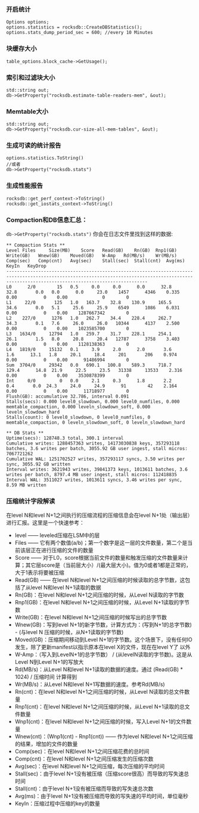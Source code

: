 ### 开启统计  
  ```
  Options options;
  options.statistics = rocksdb::CreateDBStatistics();
  options.stats_dump_period_sec = 600; //every 10 Minutes
  ```

### 块缓存大小
  ```
  table_options.block_cache->GetUsage();
  ```

### 索引和过滤块大小
  ```
  std::string out;
  db->GetProperty("rocksdb.estimate-table-readers-mem", &out);
  ```

### Memtable大小
  ```
  std::string out;
  db->GetProperty("rocksdb.cur-size-all-mem-tables", &out);
  ```

### 生成可读的统计报告
  ```
  options.statistics.ToString()
  //或者
  db->GetProperty("rocksdb.stats")
  ```

### 生成性能报告  
  ```
  rocksdb::get_perf_context->ToString()
  rocksdb::get_iostats_context->ToString()
  ```

### Compaction和DB信息汇总：  
`db->GetProperty("rocksdb.stats")` 你会在日志文件里找到这样的数据:  
```
** Compaction Stats **
Level Files     Size(MB)    Score   Read(GB)    Rn(GB)  Rnp1(GB)    Write(GB)   Wnew(GB)    Moved(GB)   W-Amp   Rd(MB/s)    Wr(MB/s)    Comp(sec)   Comp(cnt)   Avg(sec)    Stall(sec)  Stall(cnt)  Avg(ms)     KeyIn   KeyDrop
-------------------------------------------------------------------------------------------------------------------------------------------------------------------------------------------------
L0      2/0        15   0.5     0.0     0.0      0.0      32.8     32.8       0.0   0.0      0.0     23.0    1457      4346    0.335       0.00          0    0.00             0        0
L1     22/0       125   1.0   163.7    32.8    130.9     165.5     34.6       0.0   5.1     25.6     25.9    6549      1086    6.031       0.00          0    0.00    1287667342        0
L2    227/0      1276   1.0   262.7    34.4    228.4     262.7     34.3       0.1   7.6     26.0     26.0   10344      4137    2.500       0.00          0    0.00    1023585700        0
L3   1634/0     12794   1.0   259.7    31.7    228.1     254.1     26.1       1.5   8.0     20.8     20.4   12787      3758    3.403       0.00          0    0.00    1128138363        0
L4   1819/0     15132   0.1     3.9     2.0      2.0       3.6      1.6      13.1   1.8     20.1     18.4     201       206    0.974       0.00          0    0.00      91486994        0
Sum  3704/0     29342   0.0   690.1   100.8    589.3     718.7    129.4      14.8  21.9     22.5     23.5   31338     13533    2.316       0.00          0    0.00    3530878399        0
Int     0/0         0   0.0     2.1     0.3      1.8       2.2      0.4       0.0  24.3     24.0     24.9      91        42    2.164       0.00          0    0.00      11718977        0
Flush(GB): accumulative 32.786, interval 0.091
Stalls(secs): 0.000 level0_slowdown, 0.000 level0_numfiles, 0.000 memtable_compaction, 0.000 leveln_slowdown_soft, 0.000 leveln_slowdown_hard
Stalls(count): 0 level0_slowdown, 0 level0_numfiles, 0 memtable_compaction, 0 leveln_slowdown_soft, 0 leveln_slowdown_hard

** DB Stats **
Uptime(secs): 128748.3 total, 300.1 interval
Cumulative writes: 1288457363 writes, 14173030838 keys, 357293118 batches, 3.6 writes per batch, 3055.92 GB user ingest, stall micros: 7067721262
Cumulative WAL: 1251702527 writes, 357293117 syncs, 3.50 writes per sync, 3055.92 GB written
Interval writes: 3621943 writes, 39841373 keys, 1013611 batches, 3.6 writes per batch, 8797.4 MB user ingest, stall micros: 112418835
Interval WAL: 3511027 writes, 1013611 syncs, 3.46 writes per sync, 8.59 MB written
```

### 压缩统计字段解读  
在level N和level N+1之间执行的压缩流程的压缩信息会在level N+1处（输出层）进行汇报。这里是一个快速参考：

- level —— leveled压缩在LSM中的层
- Files —— 它有两个数值(a/b)；第一个数字是这一层的文件数量，第二个是当前该层正在进行压缩的文件的数量
- Score —— 对于L0，score根据当前文件的数量和触发压缩的文件数量来计算；其它层score是（当前层大小）/(最大层大小)。值为0或者1都是正常的，大于1表示将要被压缩
- Read(GB) —— 在level N和level N+1之间压缩的时候读取的总字节数，这包括了从level N和level N+1读取的数据
- Rn(GB)：在level N和level N+1之间压缩的时候，从Level N读取的字节数
- Rnp1(GB)：在level N和level N+1之间压缩的时候，从Level N+1读取的字节数
- Write(GB)：在level N和level N+1之间压缩的时候写出的总字节数
- Wnew(GB)：写到level N+1的新字节数，计算方式为：(写到N+1的总字节数) - (与level N 压缩的时候，从N+1读取的字节数)
- Moved(GB)：压缩期间移动到Level N+1的字节数。这个场景下，没有任何IO发生，除了更新manifest以指示原本在level X的文件，现在在level Y了 以外
- W-Amp：（写入到LevelN+1的总字节数） / (从levelN读取的字节数)。这是从Level N到Level N+1的写放大
- Rd(MB/s)：从Level N和level N+1读取的数据的速度。通过  (Read(GB) * 1024) / 压缩时间 计算得到
- Wr(MB/s)：从Level N和level N+1写数据的速度。参考Rd(MB/s)
- Rn(cnt)：在level N和level N+1之间压缩的时候，从Level N读取的总文件数量
- Rnp1(cnt)：在level N和level N+1之间压缩的时候，从Level N+1读取的总文件数量
- Wnp1(cnt)：在level N和level N+1之间压缩的时候，写入Level N+1的文件数量
- Wnew(cnt)：(Wnp1(cnt) - Rnp1(cnt)) —— 作为level N和level N+1之间压缩的结果，增加的文件的数量
- Comp(sec)：在level N和level N+1之间压缩花费的总时间
- Comp(cnt)：在level N和level N+1之间压缩发生的压缩次数
- Avg(sec)：在level N和level N+1之间压缩，每次压缩的平均时间
- Stall(sec)：由于level N+1没有被压缩（压缩score很高）而导致的写失速总时间
- Stall(cnt)：由于level N+1没有被压缩而导致的写失速总次数
- Avg(ms)：由于level N+1没有被压缩而导致的写失速的平均时间，单位毫秒
- KeyIn：压缩过程中压缩的key的数量
